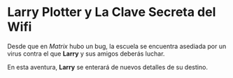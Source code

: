 
# Larry Plotter y La Clave Secreta del Wifi

Desde que en *Matrix* hubo un bug, la escuela se encuentra asediada por un virus
contra el que **Larry** y sus amigos deberás luchar.

En esta aventura, **Larry** se enterará de nuevos detalles de su destino.
